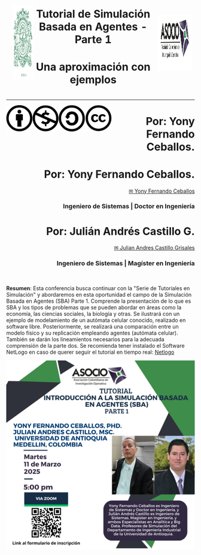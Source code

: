 <div>
<table>
    <thead align="center">
        <tr>
            <td rowspan="2">
                <img alt="UdeA" height="200px" src="https://raw.githubusercontent.com/juliancastillo-udea/2024-1-ProgramacionPosgrados/main/images/Escudo-UdeA.svg" hspace="10px" vspace="0px">
            </td>
            <td>
                <h1><b>Tutorial de Simulación Basada en Agentes - Parte 1</b></h1>
                <h1><b>Una aproximación con ejemplos</b></h1>
            </td>
            <td rowspan="2">
                <img alt="ASOCIO" height="150px" src="https://raw.githubusercontent.com/juliancastillo-udea/Intro_SBA_ASOCIO_20250311/refs/heads/main/images/Logo_ASOCIO.jpg" hspace="0px" vspace="0px">
            </td>
        </tr>
    </thead>
</table>


</div>

<hr size=10 noshade color="green">

<div>
<p>
<img alt="CC" height="70px" src="https://raw.githubusercontent.com/juliancastillo-udea/2024-1-ProgramacionPosgrados/main/images/by.xlarge.png" align="left" hspace="0px" vspace="0px">
<img alt="Attribution" height="70px" src="https://raw.githubusercontent.com/juliancastillo-udea/2024-1-ProgramacionPosgrados/main/images/nc.xlarge.png" align="left" hspace="0px" vspace="0px">
<img alt="NC" height="70px" src="https://raw.githubusercontent.com/juliancastillo-udea/2024-1-ProgramacionPosgrados/main/images/sa.xlarge.png" align="left" hspace="0px" vspace="0px">
<img alt="SA" height="70px" src="https://raw.githubusercontent.com/juliancastillo-udea/2024-1-ProgramacionPosgrados/main/images/cc-icons.png" align="left" hspace="0px" vspace="0px">
</p>
</div>

<div align="right">
<h1><b>Por: Yony Fernando Ceballos.</b></h1>

# Por: Yony Fernando Ceballos.
    
<a href="mailto:yony.ceballos@udea.edu.co">✉ Yony Fernando Ceballos</a>
<h3><b>Ingeniero de Sistemas | Doctor en Ingeniería</b></h3>
</div>
<div align="right">
<h1><b>Por: Julián Andrés Castillo G.</b></h1>
<a href="mailto:jandres.castillo@udea.edu.co">✉ Julian Andres Castillo Grisales</a>
<h3><b>Ingeniero de Sistemas | Magíster en Ingeniería</b></h3>
</div>
<br>
<div>
<p>
<b>Resumen</b>: Esta conferencia busca continuar con la "Serie de Tutoriales en Simulación" y abordaremos en esta oportunidad el campo de la Simulación Basada en Agentes (SBA) Parte 1.  Comprende la presentación de lo que es SBA y los tipos de problemas que se pueden abordar en áreas como la economía, las ciencias sociales, la biología y otras. Se ilustrará con un ejemplo de modelamiento de un autómata celular conocido, realizado en software libre. Posteriormente, se realizará una comparación entre un modelo físico y su replicación empleando agentes (autómata celular). También se darán los lineamientos necesarios para la adecuada comprensión de la parte dos. Se recomienda tener instalado el Software NetLogo en caso de querer seguir el tutorial en tiempo real: <a href="https://ccl.northwestern.edu/netlogo/">Netlogo</a>
</p>
</div>

<img alt="ASOCIO_Tutorial"  src="https://raw.githubusercontent.com/juliancastillo-udea/Intro_SBA_ASOCIO_20250311/refs/heads/main/images/Tutorial_ASOCIO_Sim_Basada_en_Agentes.png" hspace="0px" vspace="0px">
